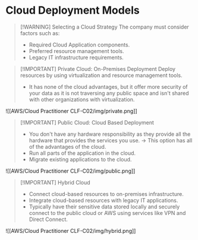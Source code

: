 # Cloud Deployment Models

> [!WARNING] Selecting a Cloud Strategy
> The company must consider factors such as:
> - Required Cloud Application components. 
> - Preferred resource management tools.
> - Legacy IT infrastructure requirements.


> [!IMPORTANT] Private Cloud: On-Premises Deployment
> Deploy resources by using virtualization and resource management tools.
> - It has none of the cloud advantages, but it offer more security of your data as it is not traversing any public space and isn't shared with other organizations with virtualization. 

![[AWS/Cloud Practitioner CLF-C02/img/private.png]]



> [!IMPORTANT] Public Cloud: Cloud Based Deployment
> - You don't have any hardware responsibility as they provide all the hardware that provides the services you use. -> This option has all of the advantages of the cloud.
> - Run all parts of the application in the cloud.
> - Migrate existing applications to the cloud.

![[AWS/Cloud Practitioner CLF-C02/img/public.png]]


> [!IMPORTANT] Hybrid Cloud 
> - Connect cloud-based resources to on-premises infrastructure.
> - Integrate cloud-based resources with legacy IT applications.
> - Typically have their sensitive data stored locally and securely connect to the public cloud or AWS using services like VPN and Direct Connect.

![[AWS/Cloud Practitioner CLF-C02/img/hybrid.png]]